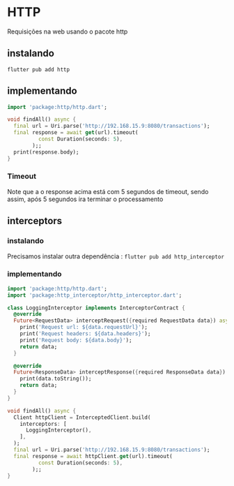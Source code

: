 # HTTP
Requisições na web usando o pacote http

## instalando
`flutter pub add http`

## implementando 
```dart
import 'package:http/http.dart';

void findAll() async {
  final url = Uri.parse('http://192.168.15.9:8080/transactions');
  final response = await get(url).timeout(
          const Duration(seconds: 5),
        );;
  print(response.body);
}

```
### Timeout
Note que a o response acima está com 5 segundos de timeout, sendo assim, após 5 segundos ira terminar o processamento

## interceptors
### instalando
Precisamos instalar outra dependência :
`flutter pub add http_interceptor`

### implementando
```dart
import 'package:http/http.dart';
import 'package:http_interceptor/http_interceptor.dart';

class LoggingInterceptor implements InterceptorContract {
  @override
  Future<RequestData> interceptRequest({required RequestData data}) async {
    print('Request url: ${data.requestUrl}');
    print('Request headers: ${data.headers}');
    print('Request body: ${data.body}');
    return data;
  }

  @override
  Future<ResponseData> interceptResponse({required ResponseData data}) async {
    print(data.toString());
    return data;
  }
}

void findAll() async {
  Client httpClient = InterceptedClient.build(
    interceptors: [
      LoggingInterceptor(),
    ],
  );
  final url = Uri.parse('http://192.168.15.9:8080/transactions');
  final response = await httpClient.get(url).timeout(
          const Duration(seconds: 5),
        );;
}

```

